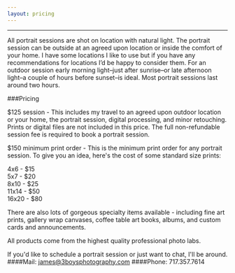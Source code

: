 ```yaml
---
layout: pricing
---
```

__________________________________________________________________________________________________________________________
All portrait sessions are shot on location with natural light. The portrait session can be outside at an agreed upon location or inside the comfort of your home. I have some locations I like to use but if you have any recommendations for locations I’d be happy to consider them. For an outdoor session early morning light–just after sunrise–or late afternoon light–a couple of hours before sunset–is ideal. Most portrait sessions last around two hours. 

###Pricing

$125 session - This includes my travel to an agreed upon outdoor location or your home, the portrait session, digital processing, and minor retouching. Prints or digital files are not included in this price. The full non-refundable session fee is required to book a portrait session.

$150 minimum print order - This is the minimum print order for any portrait session. To give you an idea, here's the cost of some standard size prints:

4x6 - $15  
5x7 - $20  
8x10 - $25  
11x14 - $50  
16x20 - $80  

There are also lots of gorgeous specialty items available - including fine art prints, gallery wrap canvases, coffee table art books, albums, and custom cards and announcements. 

All products come from the highest quality professional photo labs. 

If you'd like to schedule a portrait session or just want to chat, I'll be around.
####Mail: <james@3boysphotography.com></code>
####Phone: 717.357.7614
